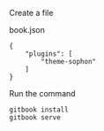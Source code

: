 Create a file

book.json

```
{
    "plugins": [
        "theme-sophon"
    ]
}
```

Run the command

```
gitbook install
gitbook serve
```



